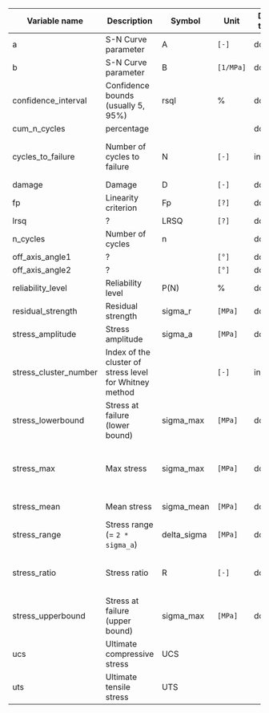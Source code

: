 | Variable name         | Description                                             | Symbol      | Unit      | Data type | Used in                 |
| --------------------- | ------------------------------------------------------- | ----------- | --------- | --------- | ----------------------- |
| a                     | S-N Curve parameter                                     | A           | `[-]`     | double    | SNC                     |
| b                     | S-N Curve parameter                                     | B           | `[1/MPa]` | double    | SNC                     |
| confidence_interval   | Confidence bounds (usually 5, 95%)                      | rsql        | %         | double    | SNC, FAF                |
| cum_n_cycles          | percentage                                              |             |           | double    | CYC                     |
| cycles_to_failure     | Number of cycles to failure                             | N           | `[-]`     | int       | AGG, SNC, CLD, FAF      |
| damage                | Damage                                                  | D           | `[-]`     | double    | DAS                     |
| fp                    | Linearity criterion                                     | Fp          | `[?]`     | double    | SNC                     |
| lrsq                  | ?                                                       | LRSQ        | `[?]`     | double    | SNC                     |
| n_cycles              | Number of cycles                                        | n           |           | double    | CYC                     |
| off_axis_angle1       | ?                                                       |             | `[°]`     | double    | FAF                     |
| off_axis_angle2       | ?                                                       |             | `[°]`     | double    | FAF                     |
| reliability_level     | Reliability level                                       | P(N)        | %         | double    | AGG                     |
| residual_strength     | Residual strength                                       | sigma_r     | `[MPa]`   | double    | AGG                     |
| stress_amplitude      | Stress amplitude                                        | sigma_a     | `[MPa]`   | double    | CLD                     |
| stress_cluster_number | Index of the cluster of stress level for Whitney method |             | `[-]`     | int       | AGG                     |
| stress_lowerbound     | Stress at failure (lower bound)                         | sigma_max   | `[MPa]`   | double    | SNC                     |
| stress_max            | Max stress                                              | sigma_max   | `[MPa]`   | double    | LDS, SNC, AGG, FAF, DAS |
| stress_mean           | Mean stress                                             | sigma_mean  | `[MPa]`   | double    | CLD, CYC                |
| stress_range          | Stress range (= `2 * sigma_a`)                          | delta_sigma | `[MPa]`   | double    | CYC                     |
| stress_ratio          | Stress ratio                                            | R           | `[-]`     | double    | AGG, SNC, FAF, CYC      |
| stress_upperbound     | Stress at failure (upper bound)                         | sigma_max   | `[MPa]`   | double    | SNC                     |
| ucs                   | Ultimate compressive stress                             | UCS         |           |           |                         |
| uts                   | Ultimate tensile stress                                 | UTS         |           |           |                         |
